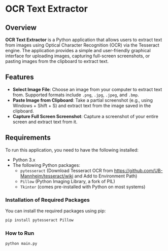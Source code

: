 # OCR Text Extractor

## Overview
**OCR Text Extractor** is a Python application that allows users to extract text from images using Optical Character Recognition (OCR) via the Tesseract engine. The application provides a simple and user-friendly graphical interface for uploading images, capturing full-screen screenshots, or pasting images from the clipboard to extract text.

## Features
- **Select Image File**: Choose an image from your computer to extract text from. Supported formats include `.png`, `.jpg`, `.jpeg`, and `.bmp`.
- **Paste Image from Clipboard**: Take a partial screenshot (e.g., using Windows + Shift + S) and extract text from the image saved in the clipboard.
- **Capture Full Screen Screenshot**: Capture a screenshot of your entire screen and extract text from it.

## Requirements
To run this application, you need to have the following installed:

- Python 3.x
- The following Python packages:
  - `pytesseract` (Download Tesseract OCR from https://github.com/UB-Mannheim/tesseract/wiki and Add to Environment Path) 
  - `Pillow` (Python Imaging Library, a fork of PIL)
  - `Tkinter` (comes pre-installed with Python on most systems)

### Installation of Required Packages
You can install the required packages using pip:

```bash
pip install pytesseract Pillow
```

### How to Run
```bash
python main.py
```
